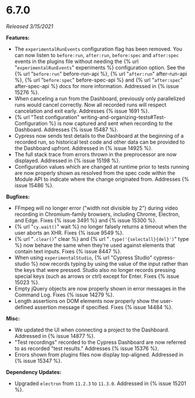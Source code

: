# 6.7.0

_Released 3/15/2021_

**Features:**

- The `experimentalRunEvents` configuration flag has been removed. You can now listen to `before:run`, `after:run`, `before:spec` and `after:spec` events in the plugins file without needing the {% url "`experimentalRunEvents`" experiments %} configuration option. See the {% url "`before:run`" before-run-api %}, {% url "`after:run`" after-run-api %}, {% url "`before:spec`" before-spec-api %} and {% url "`after:spec`" after-spec-api %} docs for more information. Addressed in {% issue 15276 %}.
- When canceling a run from the Dashboard, previously only parallelized runs would cancel correctly. Now all recorded runs will respect cancelation and exit early. Addresses {% issue 1691 %}.
- {% url "Test configuration" writing-and-organizing-tests#Test-Configuration %} is now captured and sent when recording to the Dashboard. Addresses {% issue 15487 %}.
- Cypress now sends test details to the Dashboard at the beginning of a recorded run, so historical test code and other data can be provided to the Dashboard upfront. Addressed in {% issue 14925 %}.
- The full stack trace from errors thrown in the preprocessor are now displayed. Addressed in {% issue 15198 %}.
- Configuration values which are changed at runtime prior to tests running are now properly shown as resolved from the spec code within the Module API to indicate where the change originated from. Addresses {% issue 15486 %}.

**Bugfixes:**

- FFmpeg will no longer error ("width not divisible by 2") during video recording in Chromium-family browsers, including Chrome, Electron, and Edge. Fixes {% issue 3491 %} and {% issue 15300 %}.
- {% url "`cy.wait()`" wait %} no longer falsely returns a timeout when the user aborts an XHR. Fixes {% issue 9549 %}.
- {% url "`.clear()`" clear %} and {% url "`.type('{selectall}{del}')`" type %} now behave the same when they're used against elements that contain text inputs. Fixes {% issue 8447 %}.
- When using `experimentalStudio`, {% url "Cypress Studio" cypress-studio %} now records typing by using the value of the input rather than the keys that were pressed. Studio also no longer records pressing special keys (such as arrows or ctrl) except for Enter. Fixes {% issue 15023 %}.
- Empty jQuery objects are now properly shown in error messages in the Command Log. Fixes {% issue 14279 %}.
- Length assertions on DOM elements now properly show the user-defined assertion message if specified. Fixes {% issue 14484 %}.

**Misc:**

- We updated the UI when connecting a project to the Dashboard. Addressed in {% issue 14877 %}.
- "Test recordings" recorded to the Cypress Dashboard are now referred to as recorded "test results." Addresses {% issue 15376 %}.
- Errors shown from plugins files now display top-aligned. Addressed in {% issue 15347 %}.

**Dependency Updates:**

- Upgraded `electron` from `11.2.3` to `11.3.0`. Addressed in {% issue 15201 %}.
